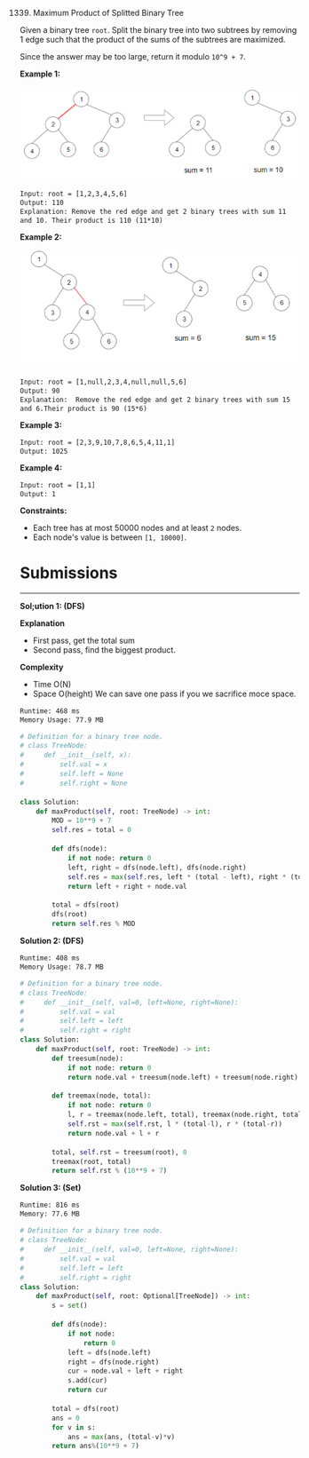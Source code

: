 1339. Maximum Product of Splitted Binary Tree

Given a binary tree `root`. Split the binary tree into two subtrees by removing 1 edge such that the product of the sums of the subtrees are maximized.

Since the answer may be too large, return it modulo `10^9 + 7`.

 

**Example 1:**

![1343_sample_1_1699.png](img/1343_sample_1_1699.png)
```
Input: root = [1,2,3,4,5,6]
Output: 110
Explanation: Remove the red edge and get 2 binary trees with sum 11 and 10. Their product is 110 (11*10)
```

**Example 2:**

![1343_sample_2_1699.png](img/1343_sample_2_1699.png)
```
Input: root = [1,null,2,3,4,null,null,5,6]
Output: 90
Explanation:  Remove the red edge and get 2 binary trees with sum 15 and 6.Their product is 90 (15*6)
```

**Example 3:**
```
Input: root = [2,3,9,10,7,8,6,5,4,11,1]
Output: 1025
```

**Example 4:**
```
Input: root = [1,1]
Output: 1
```

**Constraints:**

* Each tree has at most 50000 nodes and at least `2` nodes.
* Each node's value is between `[1, 10000]`.

# Submissions
---
**Sol;ution 1: (DFS)**

**Explanation**

* First pass, get the total sum
* Second pass, find the biggest product.


**Complexity**

* Time O(N)
* Space O(height)
We can save one pass if you we sacrifice moce space.

```
Runtime: 468 ms
Memory Usage: 77.9 MB
```
```python
# Definition for a binary tree node.
# class TreeNode:
#     def __init__(self, x):
#         self.val = x
#         self.left = None
#         self.right = None

class Solution:
    def maxProduct(self, root: TreeNode) -> int:
        MOD = 10**9 + 7
        self.res = total = 0

        def dfs(node):
            if not node: return 0
            left, right = dfs(node.left), dfs(node.right)
            self.res = max(self.res, left * (total - left), right * (total - right))
            return left + right + node.val

        total = dfs(root)
        dfs(root)
        return self.res % MOD
```

**Solution 2: (DFS)**
```
Runtime: 408 ms
Memory Usage: 78.7 MB
```
```python
# Definition for a binary tree node.
# class TreeNode:
#     def __init__(self, val=0, left=None, right=None):
#         self.val = val
#         self.left = left
#         self.right = right
class Solution:
    def maxProduct(self, root: TreeNode) -> int:
        def treesum(node):
            if not node: return 0
            return node.val + treesum(node.left) + treesum(node.right)
        
        def treemax(node, total):
            if not node: return 0
            l, r = treemax(node.left, total), treemax(node.right, total)
            self.rst = max(self.rst, l * (total-l), r * (total-r))
            return node.val + l + r
        
        total, self.rst = treesum(root), 0
        treemax(root, total)
        return self.rst % (10**9 + 7)
```

**Solution 3: (Set)**
```
Runtime: 816 ms
Memory: 77.6 MB
```
```python
# Definition for a binary tree node.
# class TreeNode:
#     def __init__(self, val=0, left=None, right=None):
#         self.val = val
#         self.left = left
#         self.right = right
class Solution:
    def maxProduct(self, root: Optional[TreeNode]) -> int:
        s = set()

        def dfs(node):
            if not node:
                return 0
            left = dfs(node.left)
            right = dfs(node.right)
            cur = node.val + left + right
            s.add(cur)
            return cur
        
        total = dfs(root)
        ans = 0
        for v in s:
            ans = max(ans, (total-v)*v)
        return ans%(10**9 + 7)
```
